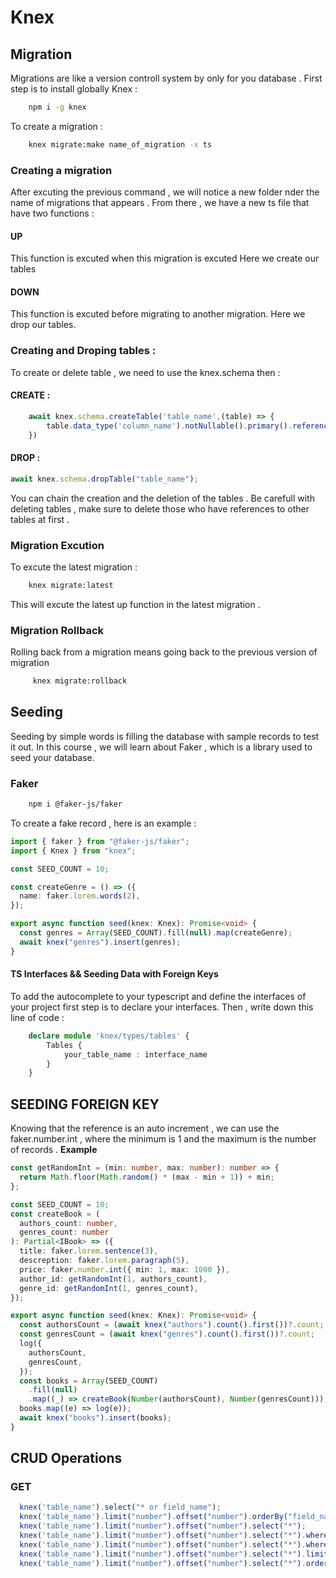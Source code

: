 # Knex

## Migration

Migrations are like a version controll system by only for you database .
First step is to install globally Knex :

```bash
    npm i -g knex
```

To create a migration :

```bash
    knex migrate:make name_of_migration -x ts
```

### Creating a migration

After excuting the previous command , we will notice a new folder nder the name of migrations that appears .
From there , we have a new ts file that have two functions :

#### UP

This function is excuted when this migration is excuted
Here we create our tables

#### DOWN

This function is excuted before migrating to another migration.
Here we drop our tables.

### Creating and Droping tables :

To create or delete table , we need to use the knex.schema then :

#### CREATE :

```typescript
    await knex.schema.createTable('table_name',(table) => {
        table.data_type('column_name').notNullable().primary().references() . . .
    })
```

#### DROP :

```ts
await knex.schema.dropTable("table_name");
```

You can chain the creation and the deletion of the tables .
Be carefull with deleting tables , make sure to delete those who have references to other tables at first .

### Migration Excution

To excute the latest migration :

```bash
    knex migrate:latest
```

This will excute the latest up function in the latest migration .

### Migration Rollback

Rolling back from a migration means going back to the previous version of migration

```bash
     knex migrate:rollback
```

## Seeding

Seeding by simple words is filling the database with sample records to test it out.
In this course , we will learn about Faker , which is a library used to seed your database.

### Faker

```bash
    npm i @faker-js/faker
```

To create a fake record , here is an example :

```ts
import { faker } from "@faker-js/faker";
import { Knex } from "knex";

const SEED_COUNT = 10;

const createGenre = () => ({
  name: faker.lorem.words(2),
});

export async function seed(knex: Knex): Promise<void> {
  const genres = Array(SEED_COUNT).fill(null).map(createGenre);
  await knex("genres").insert(genres);
}
```

#### TS Interfaces && Seeding Data with Foreign Keys

To add the autocomplete to your typescript and define the interfaces of your project first step is to declare your interfaces.
Then , write down this line of code :

```ts
    declare module 'knex/types/tables' {
        Tables {
            your_table_name : interface_name
        }
    }
```

## SEEDING FOREIGN KEY

Knowing that the reference is an auto increment , we can use the faker.number.int , where the minimum is 1 and the maximum is the number of records .
**Example**

```ts
const getRandomInt = (min: number, max: number): number => {
  return Math.floor(Math.random() * (max - min + 1)) + min;
};

const SEED_COUNT = 10;
const createBook = (
  authors_count: number,
  genres_count: number
): Partial<IBook> => ({
  title: faker.lorem.sentence(3),
  descreption: faker.lorem.paragraph(5),
  price: faker.number.int({ min: 1, max: 1000 }),
  author_id: getRandomInt(1, authors_count),
  genre_id: getRandomInt(1, genres_count),
});

export async function seed(knex: Knex): Promise<void> {
  const authorsCount = (await knex("authors").count().first())?.count;
  const genresCount = (await knex("genres").count().first())?.count;
  log({
    authorsCount,
    genresCount,
  });
  const books = Array(SEED_COUNT)
    .fill(null)
    .map((_) => createBook(Number(authorsCount), Number(genresCount)));
  books.map((e) => log(e));
  await knex("books").insert(books);
}
```
## CRUD Operations 
### GET 
```ts
  knex('table_name').select("* or field_name"); 
  knex('table_name').limit("number").offset("number").orderBy("field_name","asc or desc"); 
  knex('table_name').limit("number").offset("number").select("*"); 
  knex('table_name').limit("number").offset("number").select("*").where({field_name: value}); 
  knex('table_name').limit("number").offset("number").select("*").where('field_name','operator',value); 
  knex('table_name').limit("number").offset("number").select("*").limit(limit).offset(offset); 
  knex('table_name').limit("number").offset("number").select("*").orderBy('fiedl_name'); 

```